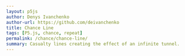 ```yaml
---  
layout: p5js
author: Denys Ivanchenko
author-url: https://github.com/deivanchenko
title: Chance Line
tags: [P5.js, chance, repeat]
permalink: /chance/chance-line/
summary: Casualty lines creating the effect of an infinite tunnel. 
---
```

